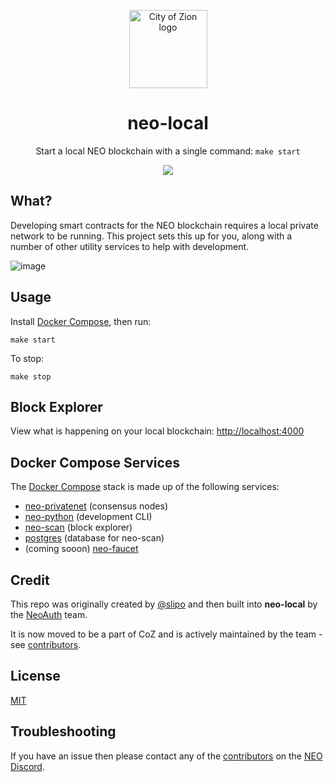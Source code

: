 <p align="center">
  <img
    src="http://res.cloudinary.com/vidsy/image/upload/v1503160820/CoZ_Icon_DARKBLUE_200x178px_oq0gxm.png"
    width="125px"
    alt="City of Zion logo">
</p>

<h1 align="center">neo-local</h1>

<p align="center">
  Start a local NEO blockchain with a single command: <code>make start</code>
</p>

<p align="center">
  <a href="https://travis-ci.org/CityOfZion/neo-local">
    <img src="https://img.shields.io/travis/CityOfZion/neo-local/master.svg">
  </a>
</p>

## What?

Developing smart contracts for the NEO blockchain requires a local private network to be running. This project sets this up for you, along with a number of other utility services to help with development.

![image](https://user-images.githubusercontent.com/2796074/36632958-9247f8ba-198d-11e8-8055-f096141902d9.png)

## Usage

Install [Docker Compose](https://docs.docker.com/compose/), then run:

```
make start
```

To stop:

```
make stop
```

## Block Explorer

View what is happening on your local blockchain: [http://localhost:4000](http://localhost:4000)

## Docker Compose Services

The [Docker Compose](https://docs.docker.com/compose/) stack is made up of the following
services:

- [neo-privatenet](https://hub.docker.com/r/cityofzion/neo-privatenet/) (consensus nodes)
- [neo-python](https://github.com/CityOfZion/neo-python) (development CLI)
- [neo-scan](https://github.com/CityOfZion/neo-scan) (block explorer)
- [postgres](https://hub.docker.com/_/postgres/) (database for neo-scan)
- (coming sooon) [neo-faucet](https://github.com/CityOfZion/neo-faucet)

## Credit

This repo was originally created by [@slipo](https://github.com/slipo) and then built into **neo-local** by the [NeoAuth](https://github.com/neoauth) team.

It is now moved to be a part of CoZ and is actively maintained by the team - see [contributors](https://github.com/CityOfZion/neo-local/graphs/contributors).

## License

[MIT](https://github.com/CityOfZion/neo-local/blob/master/LICENSE)

## Troubleshooting

If you have an issue then please contact any of the [contributors](https://github.com/CityOfZion/neo-local/graphs/contributors) on the [NEO Discord](https://discord.cityofzion.io).
